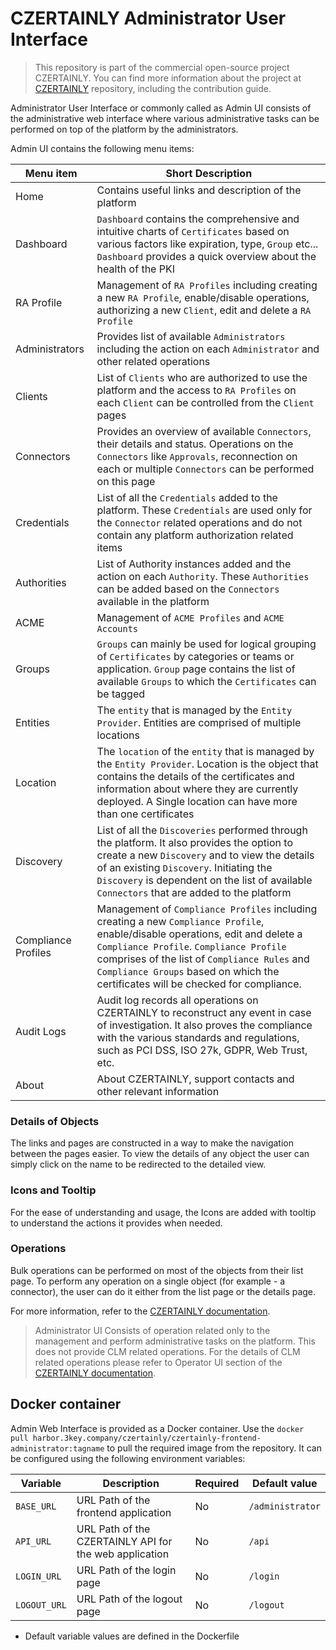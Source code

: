 # CZERTAINLY Administrator User Interface

> This repository is part of the commercial open-source project CZERTAINLY. You can find more information about the project at [CZERTAINLY](https://github.com/3KeyCompany/CZERTAINLY) repository, including the contribution guide.

Administrator User Interface or commonly called as Admin UI consists of the administrative web interface where various administrative tasks can be performed on top of the platform by the administrators.

Admin UI contains the following menu items:

| Menu item      | Short Description                                                                                                                                                                                                                                                                      |
|----------------|----------------------------------------------------------------------------------------------------------------------------------------------------------------------------------------------------------------------------------------------------------------------------------------|
| Home           | Contains useful links and description of the platform                                                                                                                                                                                                                                  |
| Dashboard      | `Dashboard` contains the comprehensive and intuitive charts of `Certificates` based on various factors like expiration, type, `Group` etc... `Dashboard` provides a quick overview about the health of the PKI                                                                         |
| RA Profile     | Management of `RA Profiles` including creating a new `RA Profile`, enable/disable operations, authorizing a new `Client`, edit and delete a `RA Profile`                                                                                                                               |
| Administrators | Provides list of available `Administrators` including the action on each `Administrator` and other related operations                                                                                                                                                                  |
| Clients        | List of `Clients` who are authorized to use the platform and the access to `RA Profiles` on each `Client` can be controlled from the `Client` pages                                                                                                                                    |
| Connectors     | Provides an overview of available `Connectors`, their details and status. Operations on the `Connectors` like `Approvals`, reconnection on each or multiple `Connectors` can be performed on this page                                                                                 |
| Credentials    | List of all the `Credentials` added to the platform. These `Credentials` are used only for the `Connector` related operations and do not contain any platform authorization related items                                                                                              |
| Authorities    | List of Authority instances added and the action on each `Authority`. These `Authorities` can be added based on the `Connectors` available in the platform                                                                                                                             |
| ACME           | Management of `ACME Profiles` and `ACME Accounts`                                                                                                                                                                                                                                      |
| Groups         | `Groups` can mainly be used for logical grouping of `Certificates` by categories or teams or application. `Group` page contains the list of available `Groups` to which the `Certificates` can be tagged                                                                               |
| Entities       | The `entity` that is managed by the `Entity Provider`. Entities are comprised of multiple locations                                                                                                            |
| Location | The `location` of the `entity` that is managed by the `Entity Provider`. Location is the object that contains the details of the certificates and information about where they are currently deployed. A Single location can have more than one certificates |
| Discovery      | List of all the `Discoveries` performed through the platform. It also provides the option to create a new `Discovery` and to view the details of an existing `Discovery`. Initiating the `Discovery` is dependent on the list of available `Connectors` that are added to the platform |
| Compliance Profiles | Management of `Compliance Profiles` including creating a new `Compliance Profile`, enable/disable operations, edit and delete a `Compliance Profile`. `Compliance Profile` comprises of the list of `Compliance Rules` and `Compliance Groups` based on which the certificates will be checked for compliance. |
| Audit Logs     | Audit log records all operations on CZERTAINLY to reconstruct any event in case of investigation. It also proves the compliance with the various standards and regulations, such as PCI DSS, ISO 27k, GDPR, Web Trust, etc.                                                            |
| About          | About CZERTAINLY, support contacts and other relevant information                                                                                                                                                                                                                      |

### Details of Objects

The links and pages are constructed in a way to make the navigation between the pages easier. To view the details of any object the user can simply click on the name to be redirected to the detailed view.

### Icons and Tooltip

For the ease of understanding and usage, the Icons are added with tooltip to understand the actions it provides when needed.

### Operations

Bulk operations can be performed on most of the objects from their list page. To perform any operation on a single object (for example - a connector), the user can do it either from the list page or the details page.

For more information, refer to the [CZERTAINLY documentation](https://docs.czertainly.com).

> Administrator UI Consists of operation related only to the management and perform administrative tasks on the platform. This does not provide CLM related operations. For the details of CLM related operations please refer to Operator UI section of the [CZERTAINLY documentation](https://docs.czertainly.com).

## Docker container

Admin Web Interface is provided as a Docker container. Use the `docker pull harbor.3key.company/czertainly/czertainly-frontend-administrator:tagname` to pull the required image from the repository. It can be configured using the following environment variables:

| Variable       | Description                                                        | Required | Default value     |
|----------------|--------------------------------------------------------------------|----------|-------------------|
| `BASE_URL`     | URL Path of the frontend application                               | No       | `/administrator`  |
| `API_URL`      | URL Path of the CZERTAINLY API for the web application             | No       | `/api`            |
| `LOGIN_URL`    | URL Path of the login page                                         | No       | `/login`          |
| `LOGOUT_URL`   | URL Path of the logout page                                        | No       | `/logout`         |

* Default variable values are defined in the Dockerfile
